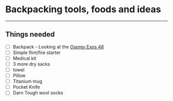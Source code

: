 # Backpacking tools, foods and ideas
---

## Things needed

* [ ] Backpack - Looking at the [Osprey Exos 48](http://www.outdoorgearlab.com/Backpacks-Backpacking-Reviews/Osprey-Exos-58)
* [ ] Simple flint/fire starter
* [ ] Medical kit
* [ ] 3 more dry sacks
* [ ] towel
* [ ] Pillow
* [ ] Titanium mug
* [ ] Pocket Knife
* [ ] Darn Tough wool socks
